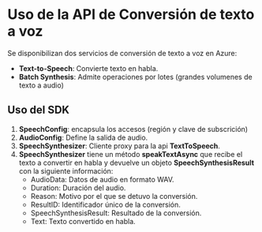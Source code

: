 # Uso de la API de Conversión de texto a voz

Se disponibilizan dos servicios de conversión de texto a voz en Azure:
- **Text-to-Speech**: Convierte texto en habla.
- **Batch Synthesis**: Admite operaciones por lotes (grandes volumenes de texto a audio)

## Uso del SDK
1. **SpeechConfig**: encapsula los accesos (región y clave de subscrición)
2. **AudioConfig**: Define la salida de audio.
3. **SpeechSynthesizer**: Cliente proxy para la api **TextToSpeech**.
4. **SpeechSynthesizer** tiene un método **speakTextAsync** que recibe el texto a convertir en habla y devuelve un objeto **SpeechSynthesisResult** con la siguiente información:
    - AudioData: Datos de audio en formato WAV.
    - Duration: Duración del audio.
    - Reason: Motivo por el que se detuvo la conversión.
    - ResultID: Identificador único de la conversión.
    - SpeechSynthesisResult: Resultado de la conversión.
    - Text: Texto convertido en habla.

